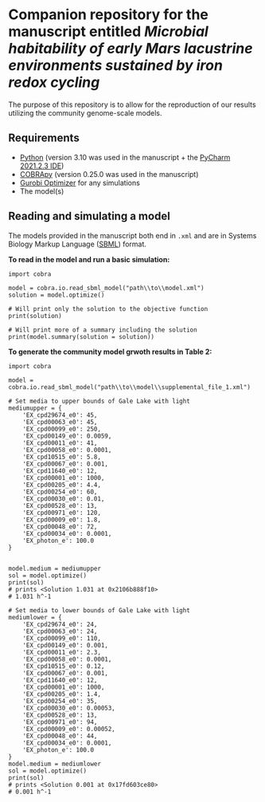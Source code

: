 # Companion repository for the manuscript entitled _Microbial habitability of early Mars lacustrine environments sustained by iron redox cycling_

The purpose of this repository is to allow for the reproduction of our results utilizing the community genome-scale models.

## Requirements
* [Python](https://www.python.org/downloads/) (version 3.10 was used in the manuscript + the [PyCharm 2021.2.3 IDE](https://www.jetbrains.com/pycharm/))
* [COBRApy](https://github.com/opencobra/cobrapy) (version 0.25.0 was used in the manuscript)
* [Gurobi Optimizer](http://www.gurobi.com/registration/download-reg) for any simulations
* The model(s)


## Reading and simulating a model
The models provided in the manuscript both end in `.xml` and are in Systems Biology Markup Language ([SBML](https://sbml.org/)) format. 

**To read in the model and run a basic simulation:**
```
import cobra

model = cobra.io.read_sbml_model("path\\to\\model.xml")
solution = model.optimize()

# Will print only the solution to the objective function
print(solution)

# Will print more of a summary including the solution
print(model.summary(solution = solution))
```

**To generate the community model grwoth results in Table 2:**
```
import cobra

model = cobra.io.read_sbml_model("path\\to\\model\\supplemental_file_1.xml")

# Set media to upper bounds of Gale Lake with light
mediumupper = {
    'EX_cpd29674_e0': 45,
    'EX_cpd00063_e0': 45,
    'EX_cpd00099_e0': 250,
    'EX_cpd00149_e0': 0.0059,
    'EX_cpd00011_e0': 41,
    'EX_cpd00058_e0': 0.0001,
    'EX_cpd10515_e0': 5.8,
    'EX_cpd00067_e0': 0.001,
    'EX_cpd11640_e0': 12,
    'EX_cpd00001_e0': 1000,
    'EX_cpd00205_e0': 4.4,
    'EX_cpd00254_e0': 60,
    'EX_cpd00030_e0': 0.01,
    'EX_cpd00528_e0': 13,
    'EX_cpd00971_e0': 120,
    'EX_cpd00009_e0': 1.8,
    'EX_cpd00048_e0': 72,
    'EX_cpd00034_e0': 0.0001,
    'EX_photon_e': 100.0
}


model.medium = mediumupper
sol = model.optimize()
print(sol)
# prints <Solution 1.031 at 0x2106b888f10>
# 1.031 h^-1

# Set media to lower bounds of Gale Lake with light
mediumlower = {
    'EX_cpd29674_e0': 24,
    'EX_cpd00063_e0': 24,
    'EX_cpd00099_e0': 110,
    'EX_cpd00149_e0': 0.001,
    'EX_cpd00011_e0': 2.3,
    'EX_cpd00058_e0': 0.0001,
    'EX_cpd10515_e0': 0.12,
    'EX_cpd00067_e0': 0.001,
    'EX_cpd11640_e0': 12,
    'EX_cpd00001_e0': 1000,
    'EX_cpd00205_e0': 1.4,
    'EX_cpd00254_e0': 35,
    'EX_cpd00030_e0': 0.00053,
    'EX_cpd00528_e0': 13,
    'EX_cpd00971_e0': 94,
    'EX_cpd00009_e0': 0.00052,
    'EX_cpd00048_e0': 44,
    'EX_cpd00034_e0': 0.0001,
    'EX_photon_e': 100.0
}
model.medium = mediumlower
sol = model.optimize()
print(sol)
# prints <Solution 0.001 at 0x17fd603ce80>
# 0.001 h^-1
```


